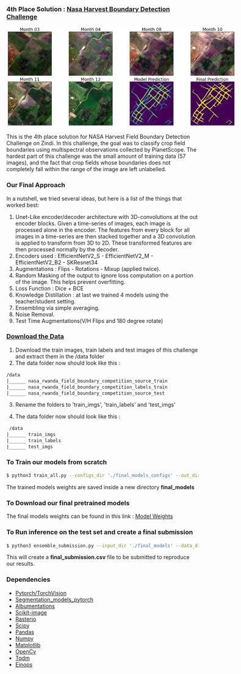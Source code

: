 ### **4th Place Solution** : [Nasa Harvest Boundary Detection Challenge](https://zindi.africa/competitions/nasa-harvest-field-boundary-detection-challenge)
<img
  src="/media/plot_visual.png"
  alt=""
  title="Model Output"
  style="display: inline-block; margin: 0 auto; max-width: 600px">
  
This is the 4th place solution for NASA Harvest Field Boundary Detection Challenge on Zindi.
In this challenge, the goal was to classify crop field boundaries using multispectral observations collected by PlanetScope. 
The hardest part of this challenge was the small amount of training data (57 images), and the fact that crop fields whose boundaries does not completely fall within the range of the image are left unlabelled.

### Our Final Approach 
In a nutshell, we tried several ideas, but here is a list of the things that worked best:
 1. Unet-Like encoder/decoder architecture with 3D-convolutions at the out encoder blocks. Given a time-series of images, each image is processed alone in the encoder. The features from every block for all images in a time-series are then stacked together and a 3D convolution is applied to transform from 3D to 2D. These transformed features are then processed normally by the decoder.
 2. Encoders used : EfficientNetV2_S - EfficientNetV2_M - EfficientNetV2_B2 - SKResnet34
 3. Augmentations : Flips - Rotations - Mixup (applied twice).
 4. Random Masking of the output to ignore loss computation on a portion of the image. This helps prevent overfitting.
 5. Loss Function : Dice + BCE
 6. Knowledge Distillation : at last we trained 4 models using the teacher/student setting.
 7. Ensembling via simple averaging.
 8. Noise Removal.
 9. Test Time Augmentations(V/H Flips and 180 degree rotate)

### [Download the Data](https://mlhub.earth/data/nasa_rwanda_field_boundary_competition)
 1. Download the train images, train labels and test images of this challenge and extract them in the /data folder
 2. The data folder now should look like this :
``` 
/data 
|______ nasa_rwanda_field_boundary_competition_source_train
|______ nasa_rwanda_field_boundary_competition_labels_train
|______ nasa_rwanda_field_boundary_competition_source_test
````
 3. Rename the folders to 'train_imgs', 'train_labels' and 'test_imgs'
 
 4. The data folder now should look like this : 
```
 /data
|______ train_imgs
|______ train_labels
|______ test_imgs
```
          

### To Train our models from scratch
```bash 
$ python3 train_all.py --configs_dir './final_models_configs' --out_dir './final_models' --data_dir './data' --folds_path './folds.csv'
```
The trained models weights are saved inside a new directory **final_models**

### To Download our final pretrained models
The final models weights can be found in this link : [Model Weights]([https://drive.google.com/drive/folders/1QFk31V9-P7Gf6nkREuD8a6af3nt6XYeG?usp=share_link](https://drive.google.com/drive/folders/16fM7JuLNvbqeJGeNf4o2y_Fyo0KV1wD0?usp=share_link))
### To Run inference on the test set and create a final submission
```bash 
$ python3 ensemble_submission.py --input_dir './final_models' --data_dir './data'
```
This will create a **final_submission.csv** file to be submitted to reproduce our results.


### Dependencies
* [Pytorch/TorchVision](https://github.com/pytorch/pytorch)
* [Segmentation_models_pytorch](https://github.com/qubvel/segmentation_models.pytorch)
* [Albumentations](https://albumentations.ai/docs/getting_started/installation/)
* [Scikit-image](https://github.com/scikit-image/scikit-image)
* [Rasterio](https://github.com/rasterio/rasterio)
* [Scipy](https://github.com/scipy/scipy)
* [Pandas](https://github.com/pandas-dev/pandas)
* [Numpy](https://github.com/numpy/numpy)
* [Matplotlib](https://github.com/matplotlib/matplotlib)
* [OpenCv](https://github.com/opencv/opencv-python)
* [Tqdm](https://github.com/tqdm/tqdm)
* [Einops](https://github.com/arogozhnikov/einops)

